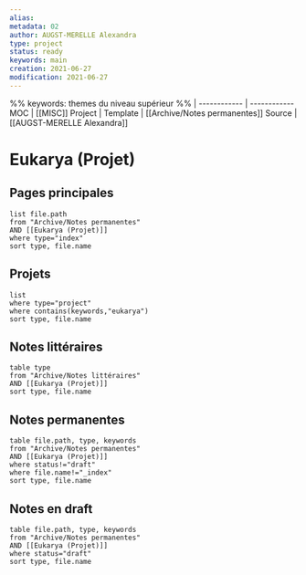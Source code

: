 ```yaml
---
alias:
metadata: 02
author: AUGST-MERELLE Alexandra
type: project
status: ready
keywords: main
creation: 2021-06-27
modification: 2021-06-27
---
```

%%
keywords: themes du niveau supérieur
%%
 | 
------------ | ------------
MOC | [[MISC]]
Project |
Template | [[Archive/Notes permanentes]]
Source | [[AUGST-MERELLE Alexandra]]
# Eukarya (Projet)
## Pages principales
```dataview
list file.path
from "Archive/Notes permanentes"
AND [[Eukarya (Projet)]]
where type="index"
sort type, file.name
```
## Projets
```dataview
list
where type="project"
where contains(keywords,"eukarya")
sort type, file.name
```
## Notes littéraires
```dataview
table type
from "Archive/Notes littéraires"
AND [[Eukarya (Projet)]]
sort type, file.name
```
## Notes permanentes
```dataview
table file.path, type, keywords
from "Archive/Notes permanentes"
AND [[Eukarya (Projet)]]
where status!="draft"
where file.name!="_index"
sort type, file.name
```
## Notes en draft
```dataview
table file.path, type, keywords
from "Archive/Notes permanentes"
AND [[Eukarya (Projet)]]
where status="draft"
sort type, file.name
```
